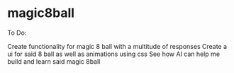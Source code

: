 # magic8ball

To Do:

Create functionality for magic 8 ball with a multitude of responses
Create a ui for said 8 ball as well as animations using css
See how AI can help me build and learn said magic 8ball
